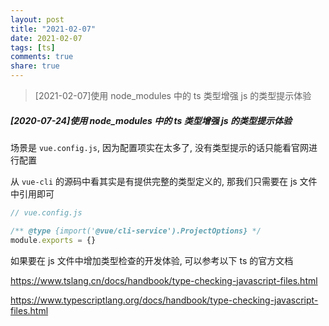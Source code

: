```yaml
---
layout: post
title: "2021-02-07"
date: 2021-02-07
tags: [ts]
comments: true
share: true
---
```


> [2021-02-07]使用 node_modules 中的 ts 类型增强 js 的类型提示体验<br>

##### [2020-07-24]使用 node_modules 中的 ts 类型增强 js 的类型提示体验

场景是 `vue.config.js`, 因为配置项实在太多了, 没有类型提示的话只能看官网进行配置

从 `vue-cli` 的源码中看其实是有提供完整的类型定义的, 那我们只需要在 js 文件中引用即可

```js
// vue.config.js

/** @type {import('@vue/cli-service').ProjectOptions} */
module.exports = {}
```

如果要在 js 文件中增加类型检查的开发体验, 可以参考以下 ts 的官方文档

https://www.tslang.cn/docs/handbook/type-checking-javascript-files.html

https://www.typescriptlang.org/docs/handbook/type-checking-javascript-files.html
